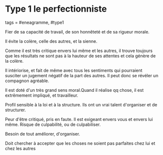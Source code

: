 # Type 1 le perfectionniste
tags = #eneagramme, #type1

Fier de sa capacité de travail, de son honnêteté et de sa rigueur morale.

Il évite la colère, celle des autres, et la sienne.

Comme il est très critique envers lui même et les autres, il trouve toujours que les résultats ne sont pas à la hauteur de ses attentes et cela génère de la colère.

Il intériorise, et fait de même avec tous les sentiments qui pourraient susciter un jugement négatif de la part des autres. Il peut donc se révéler un compagnon agréable.

Il est doté d'un très grand sens moral.Quand il réalise qq chose, il est extrêmement impliqué, et travailleur.

Profil sensible à la loi et à la structure. Ils ont un vrai talent d'organiser et de structurer.

Peur d'être critiqué, pris en faute. Il est exigeant envers vous et envers lui même. Risque de culpabilité, ou de culpabiliser.

Besoin de tout améliorer, d'organiser.

Doit chercher à accepter que les choses ne soient pas parfaites chez lui et chez les autres

